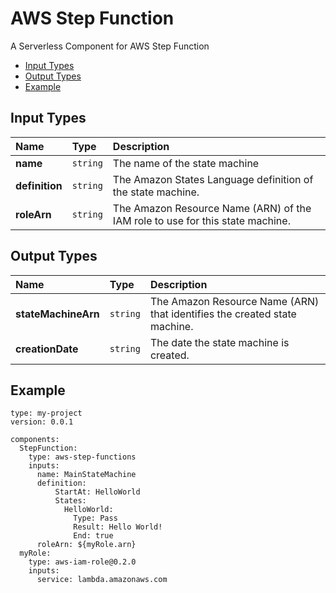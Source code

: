 #  AWS Step Function

A Serverless Component for AWS Step Function

- [Input Types](#input-types)
- [Output Types](#output-types)
- [Example](#example)


## Input Types
| Name | Type | Description |
|:------ |:-----|:-----------------|
| **name**| `string` | The name of the state machine
| **definition**| `string` | The Amazon States Language definition of the state machine.
| **roleArn**| `string` | The Amazon Resource Name (ARN) of the IAM role to use for this state machine.

## Output Types
| Name | Type | Description |
|:------ |:-----|:-----------------|
| **stateMachineArn**| `string` | The Amazon Resource Name (ARN) that identifies the created state machine.
| **creationDate**| `string` | The date the state machine is created.

## Example 
```
type: my-project
version: 0.0.1

components:
  StepFunction:
    type: aws-step-functions
    inputs:
      name: MainStateMachine
      definition:
          StartAt: HelloWorld
          States:
            HelloWorld:
              Type: Pass
              Result: Hello World!
              End: true
      roleArn: ${myRole.arn}
  myRole:
    type: aws-iam-role@0.2.0
    inputs:
      service: lambda.amazonaws.com

```


